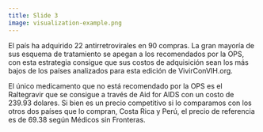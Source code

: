 ```yaml
---
title: Slide 3
image: visualization-example.png
---
```



El país ha adquirido 22 antirretrovirales en 90 compras. La gran mayoría de sus esquema de tratamiento se apegan a los recomendados por la OPS, con esta estrategia consigue que sus costos de adquisición sean los más bajos de los países analizados para esta edición de VivirConVIH.org.

El único medicamento que no está recomendado por la OPS es el Raltegravir que se consigue a través de Aid for AIDS con un costo de 239.93 dolares. Si bien es un precio competitivo si lo comparamos con los otros dos países que lo compran, Costa Rica y Perú, el precio de referencia es de 69.38 según Médicos sin Fronteras. 
